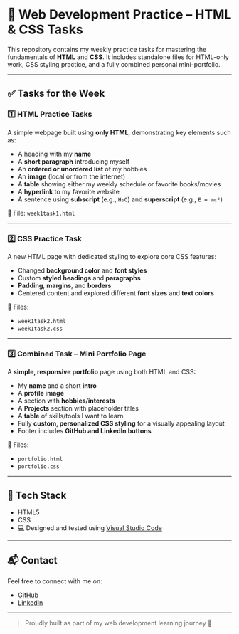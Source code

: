 # 🧠 Web Development Practice – HTML & CSS Tasks

This repository contains my weekly practice tasks for mastering the fundamentals of **HTML** and **CSS**. It includes standalone files for HTML-only work, CSS styling practice, and a fully combined personal mini-portfolio.

---

## ✅ Tasks for the Week

### 1️⃣ HTML Practice Tasks

A simple webpage built using **only HTML**, demonstrating key elements such as:

- A heading with my **name**
- A **short paragraph** introducing myself
- An **ordered or unordered list** of my hobbies
- An **image** (local or from the internet)
- A **table** showing either my weekly schedule or favorite books/movies
- A **hyperlink** to my favorite website
- A sentence using **subscript** (e.g., `H₂O`) and **superscript** (e.g., `E = mc²`)

📁 File: `week1task1.html`

---

### 2️⃣ CSS Practice Task

A new HTML page with dedicated styling to explore core CSS features:

- Changed **background color** and **font styles**
- Custom **styled headings** and **paragraphs**
- **Padding**, **margins**, and **borders**
- Centered content and explored different **font sizes** and **text colors**

📁 Files:
- `week1task2.html`
- `week1task2.css`

---

### 3️⃣ Combined Task – Mini Portfolio Page

A **simple, responsive portfolio** page using both HTML and CSS:

- My **name** and a short **intro**
- A **profile image**
- A section with **hobbies/interests**
- A **Projects** section with placeholder titles
- A **table** of skills/tools I want to learn
- Fully **custom, personalized CSS styling** for a visually appealing layout
- Footer includes **GitHub and LinkedIn buttons**

📁 Files:
- `portfolio.html`
- `portfolio.css`


---

## 🔧 Tech Stack
- HTML5
- CSS
- 💻 Designed and tested using [Visual Studio Code](https://code.visualstudio.com/)


---

## 📬 Contact

Feel free to connect with me on:

- [GitHub](https://github.com/SuyashAnand2028/)
- [LinkedIn](https://www.linkedin.com/in/suyash-anand-023a98291/)

---

> Proudly built as part of my web development learning journey 🚀
